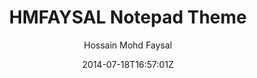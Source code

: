 ---
title: "HMFAYSAL Notepad Theme"
github: https://github.com/hmfaysal/Notepad
demo: http://www.hossainmohdfaysal.com/Notepad/
author: Hossain Mohd Faysal

ssg:
  - Jekyll
cms:
  - No Cms
date: 2014-07-18T16:57:01Z
github_branch: gh-pages
---